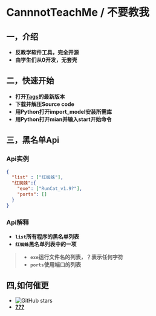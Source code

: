 # CannnotTeachMe / 不要教我

## 一，介绍
* **反教学软件工具，完全开源**
* **由学生们从0开发，无套壳**
## 二，快速开始
* **打开[Tags](https://github.com/Enigma-Soul/CannotTeachMe/releases/latest)的最新版本**
* **下载并解压Source code**
* **用Python打开import_model安装所需库**
* **用Python打开mian并输入start开始命令**
## 三，黑名单Api
### Api实例
```json
{
  "list" : ["红蜘蛛"],
  "红蜘蛛":{
    "exe": ["RunCat_v1.9?"],
    "ports": []
  }
}

```
### Api解释
* **```list```所有程序的黑名单列表**
* **```红蜘蛛```黑名单列表中的一项**
> * **```exe```运行文件名的列表，？表示任何字符**
> * **```ports```使用端口的列表**
## 四,如何催更
* <img alt="GitHub stars" src="https://img.shields.io/github/stars/Enigma-soul/CannotTeachMe?logo=github">
* **[???](https://github.com/Enigma-Soul/CannotTeachMe/assets/119654171/fe86e0fb-30a8-435a-b879-19fa0cfe7a68)**



